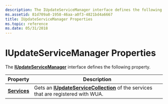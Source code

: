 ```yaml
---
description: The IUpdateServiceManager interface defines the following property.
ms.assetid: 81d709a8-1958-46aa-a0f3-4821bd4a6667
title: IUpdateServiceManager Properties
ms.topic: reference
ms.date: 05/31/2018
---
```


# IUpdateServiceManager Properties

The [**IUpdateServiceManager**](/windows/desktop/api/Wuapi/nn-wuapi-iupdateservicemanager) interface defines the following property.



| Property                                           | Description                                                                                                        |
|----------------------------------------------------|--------------------------------------------------------------------------------------------------------------------|
| [**Services**](/windows/win32/api/wuapi/nf-wuapi-iupdateservicemanager-get_services) | Gets an [**IUpdateServiceCollection**](/windows/desktop/api/Wuapi/nn-wuapi-iupdateservicecollection) of the services that are registered with WUA. |



 

 

 
